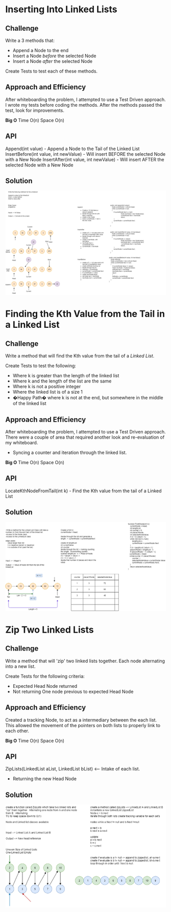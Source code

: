 
# Inserting Into Linked Lists

## Challenge

Write a 3 methods that:

+ Append a Node to the end
+ Insert a Node *before* the selected Node
+ Insert a Node *after* the selected Node

Create Tests to test each of these methods.

##  Approach and Efficiency

After whiteboarding the problem, I attempted to use a Test Driven approach.
I wrote my tests before coding the methods.  After the methods passed the test, 
look for improvements.  

**Big O**
Time O(n)
Space O(n)

## API

Append(int value) - Append a Node to the Tail of the Linked List
InsertBefore(int value, int newValue) - Will insert BEFORE the selected Node with a New Node
InsertAfter(int value, int newValue) - Will insert AFTER the selected Node with a New Node

## Solution

![Code Challenge 6 WhiteBoard](./assets/CodeChallenge6.png)

# Finding the Kth Value from the Tail in a Linked List

## Challenge

Write a method that will find the Kth value from the tail of a *Linked List*.

Create Tests to test the following:

+ Where k is greater than the length of the linked list
+ Where k and the length of the list are the same
+ Where k is not a positive integer
+ Where the linked list is of a size 1
+ �Happy Path� where k is not at the end, but somewhere in the middle of the linked list

##  Approach and Efficiency

After whiteboarding the problem, I attempted to use a Test Driven approach.
There were a couple of area that required another look and re-evaluation of my whiteboard.  
+ Syncing a counter and iteration through the linked list.

**Big O**
Time O(n)
Space O(n)

## API

LocateKthNodeFromTail(int k) - Find the Kth value from the tail of a Linked List

## Solution

![Code Challenge 7 WhiteBoard](./assets/CodeChallenge7.png)

# Zip Two Linked Lists

## Challenge

Write a method that will 'zip' two linked lists together. Each node alternating into a new list.

Create Tests for the following criteria:

+ Expected Head Node returned
+ Not returning One node previous to expected Head Node

##  Approach and Efficiency

Created a tracking Node, to act as a intermediary between the each list.  This allowed
the movement of the pointers on both lists to properly link to each other.

**Big O**
Time O(n)
Space O(n)

## API

ZipLists(LinkedList aList, LinkedList bList) <-- Intake of each list.
+ Returning the new Head Node

## Solution

![Code Challenge 8 WhiteBoard](./assets/CodeChallenge8.png)
